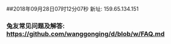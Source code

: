 ##2018年09月28日07时12分07秒 新址: 159.65.134.151
### 兔友常见问题及解答: https://github.com/wanggonging/d/blob/w/FAQ.md
